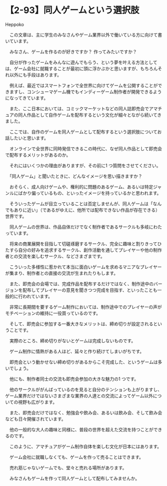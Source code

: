 # 【2-93】同人ゲームという選択肢

<div class="author">Heppoko</div>

　この文章は、主に学生のみなさんやゲーム業界以外で働いている方に向けて書いています。

　みなさん、ゲームを作るのが好きですか？ 作ってみたいですか？

　自分が作ったゲームをみんなに遊んでもらう、という夢を叶える方法としては、ゲーム会社に就職することが最初に頭に浮かぶかと思いますが、もちろんそれ以外にも手段はあります。

　例えば、最近ではスマートフォンで全世界に向けてゲームを公開することができますし、コンシューマゲーム機でもインディーゲーム制作者が開発できるようになってきています。

　また、ここ日本においては、コミックマーケットなどの同人誌即売会でアマチュアの同人作品として自作ゲームを配布するという文化が細々とながら続いてきました。

　ここでは、自作のゲームを同人ゲームとして配布するという選択肢についてお話したいと思います。

　オンラインで全世界に同時発信できるこの時代に、なぜ同人作品として即売会で配布するメリットがあるのか。

　それにはいくつかの理由がありますが、その前に1 つ質問をさせてください。

　「同人ゲーム」と聞いたときに、どんなイメージを思い描きますか？

　おそらく、成人向けゲームや、権利的に問題のあるゲーム、あるいは特定ジャンルにばかり偏っているもの、といったイメージを持っているかと思われます。

　そういったゲームが目立っていることは否定しませんが、同人ゲームは「なんでもありに近い」（であるがゆえに、他所では配布できない作品が存在できる）世界です。

　同人ゲームの世界は、作品自体だけでなく制作者であるサークルも多岐にわたっています。

　将来の商業展開を目指して切磋琢磨するサークル、完全に趣味と割りきってひたすら自分の好みを追求するサークル、創作活動を通してプレイヤーや他の制作者との交流を楽しむサークル、などさまざまです。

　こういった多様性に惹かれて本当に面白いゲームを求めるマニアなプレイヤーが集まり、制作者との直接の交流が生まれたりもします。

　また、即売会の会場では、完成作品を配布するだけではなく、制作途中のバージョンを配布してプレイヤーの意見を聞きつつ完成を目指す、といったことも一般的に行われています。

　非常に長期間を要するゲーム制作においては、制作途中でのプレイヤーの声がモチベーションの維持に一役買っているのです。

　そして、即売会に参加する一番大きなメリットは、締め切りが設定されるということです。

　実際のところ、締め切りがないとゲームは完成しないものです。

　ゲーム制作に情熱がある人ほど、延々と作り続けてしまいがちです。

　即売会という動かせない締め切りがあるからこそ完成した、というゲームは多いでしょう。

　他にも、制作者同士の交流も即売会参加の大きな魅力の1 つです。

　他のサークルががんばっているのを見ると自分のテンションも上がりますし、ゲーム業界だけではないさまざまな業界の人達との交流によってゲーム以外についての視野も広がります。

　また、即売会だけではなく、勉強会や飲み会、あるいは飲み会、そして飲み会なども日々開催されています。

　他の一般的な大人の趣味と同様に、普段の世界を超えた交流を持つことができるのです。

　このように、アマチュアがゲーム制作自体を楽しむ文化が日本にはあります。

　ゲーム会社に就職しなくても、ゲームを作って売ることはできます。

　売れ筋じゃないゲームでも、堂々と売れる場所があります。

　みなさんもゲームを作って同人ゲームとして配布してみませんか。
